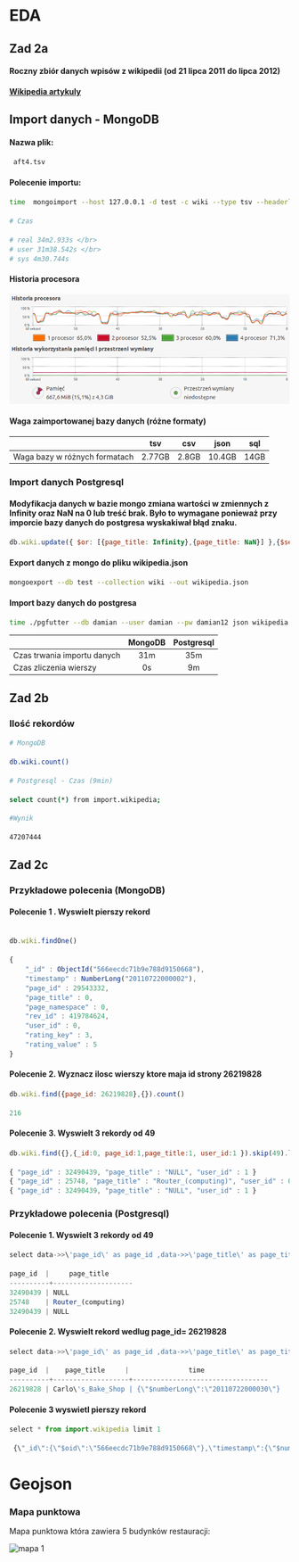 
# EDA

## Zad 2a

#### Roczny zbiór danych wpisów z wikipedii (od 21 lipca 2011 do lipca 2012)

#### [Wikipedia artykuly ](https://datahub.io/dataset/wikipedia-article-ratings)

## Import danych - MongoDB
#### Nazwa plik:

```bash
 aft4.tsv
```

#### Polecenie importu:

```bash
time  mongoimport --host 127.0.0.1 -d test -c wiki --type tsv --headerline --file aft4.tsv

# Czas

# real 34m2.933s </br>
# user 31m38.542s </br>
# sys 4m30.744s
```

#### Historia procesora

![screen1](https://github.com/dsamsoniuk/NoSQL/blob/master/eda/img/s2_g.png?raw=true)

#### Waga zaimportowanej bazy danych (różne formaty)

||tsv|csv|json|sql
| - | - | - | - | - |
|Waga bazy w różnych formatach|2.77GB|2.8GB|10.4GB|14GB|


### Import danych Postgresql
#### Modyfikacja danych w bazie mongo zmiana wartości w zmiennych z Infinity oraz NaN na 0 lub treść brak. Było to wymagane ponieważ przy imporcie bazy danych do postgresa wyskakiwał błąd znaku.

```js
db.wiki.update({ $or: [{page_title: Infinity},{page_title: NaN}] },{$set: {page_title: "brak"}},false,true)
```

#### Export danych z mongo do pliku wikipedia.json

```bash
mongoexport --db test --collection wiki --out wikipedia.json
```
#### Import bazy danych do postgresa

```bash
time ./pgfutter --db damian --user damian --pw damian12 json wikipedia.json
```

|  | MongoDB | Postgresql |
| ---- |:---------:|:----:|
|Czas trwania importu danych|31m| 35m|
|Czas zliczenia wierszy| 0s| 9m|


## Zad 2b
### Ilość rekordów



```bash
# MongoDB

db.wiki.count()

# Postgresql - Czas (9min)

select count(*) from import.wikipedia;

#Wynik

47207444
```

## Zad 2c


### Przykładowe polecenia (MongoDB)
#### Polecenie 1 . Wyswielt pierszy rekord

```js

db.wiki.findOne()

{
	"_id" : ObjectId("566eecdc71b9e788d9150668"),
	"timestamp" : NumberLong("20110722000002"),
	"page_id" : 29543332,
	"page_title" : 0,
	"page_namespace" : 0,
	"rev_id" : 419784624,
	"user_id" : 0,
	"rating_key" : 3,
	"rating_value" : 5
}

```

#### Polecenie 2. Wyznacz ilosc wierszy ktore maja id strony 26219828

```js
db.wiki.find({page_id: 26219828},{}).count()

216
```

#### Polecenie 3. Wyswielt 3 rekordy od 49

```js
db.wiki.find({},{_id:0, page_id:1,page_title:1, user_id:1 }).skip(49).limit(3)

{ "page_id" : 32490439, "page_title" : "NULL", "user_id" : 1 }
{ "page_id" : 25748, "page_title" : "Router_(computing)", "user_id" : 0 }
{ "page_id" : 32490439, "page_title" : "NULL", "user_id" : 1 }

```



### Przykładowe polecenia (Postgresql)

#### Polecenie 1. Wyswielt 3 rekordy od 49

```js
select data->>\'page_id\' as page_id ,data->>\'page_title\' as page_title from import.wikipedia offset 49 limit 3

page_id  |     page_title     
----------+--------------------
32490439 | NULL
25748    | Router_(computing)
32490439 | NULL
```


#### Polecenie 2. Wyswielt rekord wedlug page_id= 26219828

```js
select data->>\'page_id\' as page_id ,data->>\'page_title\' as page_title,data->>\'timestamp\' as time from import.wikipedia where data->>\'page_id\'=\'26219828\' limit 1

page_id  |    page_title     |               time               
----------+-------------------+----------------------------------
26219828 | Carlo\'s_Bake_Shop | {\"$numberLong\":\"20110722000030\"}
```


#### Polecenie 3 wyswietl pierszy rekord
```js
select * from import.wikipedia limit 1

 {\"_id\":{\"$oid\":\"566eecdc71b9e788d9150668\"},\"timestamp\":{\"$numberLong\":\"20110722000002\"},\"page_id\":29543332,\"page_title\":0.0,\"page_namespace\":0,\"rev_id\":419784624,\"user_id\":0,\"rating_key\":3,\"rating_value\":5}
```










# Geojson

### Mapa punktowa

Mapa punktowa która zawiera 5 budynków restauracji:

![mapa 1](https://github.com/dsamsoniuk/NoSQL/blob/master/lokalizacje_geo.geojson)
